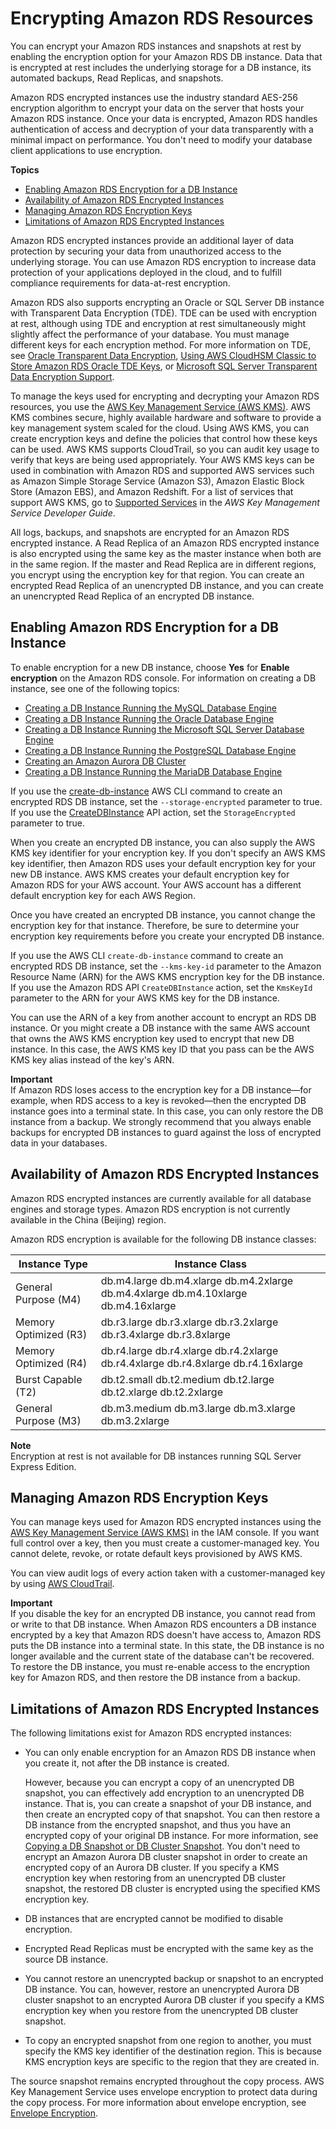 # Encrypting Amazon RDS Resources<a name="Overview.Encryption"></a>

You can encrypt your Amazon RDS instances and snapshots at rest by enabling the encryption option for your Amazon RDS DB instance\. Data that is encrypted at rest includes the underlying storage for a DB instance, its automated backups, Read Replicas, and snapshots\.

Amazon RDS encrypted instances use the industry standard AES\-256 encryption algorithm to encrypt your data on the server that hosts your Amazon RDS instance\. Once your data is encrypted, Amazon RDS handles authentication of access and decryption of your data transparently with a minimal impact on performance\. You don't need to modify your database client applications to use encryption\. 

**Topics**
+ [Enabling Amazon RDS Encryption for a DB Instance](#Overview.Encryption.Enabling)
+ [Availability of Amazon RDS Encrypted Instances](#Overview.Encryption.Availability)
+ [Managing Amazon RDS Encryption Keys](#Overview.Encryption.Keys)
+ [Limitations of Amazon RDS Encrypted Instances](#Overview.Encryption.Limitations)

Amazon RDS encrypted instances provide an additional layer of data protection by securing your data from unauthorized access to the underlying storage\. You can use Amazon RDS encryption to increase data protection of your applications deployed in the cloud, and to fulfill compliance requirements for data\-at\-rest encryption\.

Amazon RDS also supports encrypting an Oracle or SQL Server DB instance with Transparent Data Encryption \(TDE\)\. TDE can be used with encryption at rest, although using TDE and encryption at rest simultaneously might slightly affect the performance of your database\. You must manage different keys for each encryption method\. For more information on TDE, see [Oracle Transparent Data Encryption](Appendix.Oracle.Options.AdvSecurity.md), [Using AWS CloudHSM Classic to Store Amazon RDS Oracle TDE Keys](Appendix.OracleCloudHSM.md), or [Microsoft SQL Server Transparent Data Encryption Support](Appendix.SQLServer.Options.TDE.md)\.

To manage the keys used for encrypting and decrypting your Amazon RDS resources, you use the [AWS Key Management Service \(AWS KMS\)](http://docs.aws.amazon.com/kms/latest/developerguide/)\. AWS KMS combines secure, highly available hardware and software to provide a key management system scaled for the cloud\. Using AWS KMS, you can create encryption keys and define the policies that control how these keys can be used\. AWS KMS supports CloudTrail, so you can audit key usage to verify that keys are being used appropriately\. Your AWS KMS keys can be used in combination with Amazon RDS and supported AWS services such as Amazon Simple Storage Service \(Amazon S3\), Amazon Elastic Block Store \(Amazon EBS\), and Amazon Redshift\. For a list of services that support AWS KMS, go to [Supported Services](http://docs.aws.amazon.com/kms/latest/developerguide/services.html) in the *AWS Key Management Service Developer Guide*\.

All logs, backups, and snapshots are encrypted for an Amazon RDS encrypted instance\. A Read Replica of an Amazon RDS encrypted instance is also encrypted using the same key as the master instance when both are in the same region\. If the master and Read Replica are in different regions, you encrypt using the encryption key for that region\. You can create an encrypted Read Replica of an unencrypted DB instance, and you can create an unencrypted Read Replica of an encrypted DB instance\.

## Enabling Amazon RDS Encryption for a DB Instance<a name="Overview.Encryption.Enabling"></a>

To enable encryption for a new DB instance, choose **Yes** for **Enable encryption** on the Amazon RDS console\. For information on creating a DB instance, see one of the following topics:
+ [Creating a DB Instance Running the MySQL Database Engine](USER_CreateInstance.md)
+ [Creating a DB Instance Running the Oracle Database Engine](USER_CreateOracleInstance.md)
+ [Creating a DB Instance Running the Microsoft SQL Server Database Engine](USER_CreateMicrosoftSQLServerInstance.md)
+ [Creating a DB Instance Running the PostgreSQL Database Engine](USER_CreatePostgreSQLInstance.md)
+ [Creating an Amazon Aurora DB Cluster](Aurora.CreateInstance.md)
+ [Creating a DB Instance Running the MariaDB Database Engine](USER_CreateMariaDBInstance.md)

If you use the [create\-db\-instance](http://docs.aws.amazon.com/cli/latest/reference/rds/create-db-instance.html) AWS CLI command to create an encrypted RDS DB instance, set the `--storage-encrypted` parameter to true\. If you use the [CreateDBInstance](http://docs.aws.amazon.com/AmazonRDS/latest/APIReference/API_CreateDBInstance.html) API action, set the `StorageEncrypted` parameter to true\.

When you create an encrypted DB instance, you can also supply the AWS KMS key identifier for your encryption key\. If you don't specify an AWS KMS key identifier, then Amazon RDS uses your default encryption key for your new DB instance\. AWS KMS creates your default encryption key for Amazon RDS for your AWS account\. Your AWS account has a different default encryption key for each AWS Region\.

Once you have created an encrypted DB instance, you cannot change the encryption key for that instance\. Therefore, be sure to determine your encryption key requirements before you create your encrypted DB instance\.

If you use the AWS CLI `create-db-instance` command to create an encrypted RDS DB instance, set the `--kms-key-id` parameter to the Amazon Resource Name \(ARN\) for the AWS KMS encryption key for the DB instance\. If you use the Amazon RDS API `CreateDBInstance` action, set the `KmsKeyId` parameter to the ARN for your AWS KMS key for the DB instance\.

You can use the ARN of a key from another account to encrypt an RDS DB instance\. Or you might create a DB instance with the same AWS account that owns the AWS KMS encryption key used to encrypt that new DB instance\. In this case, the AWS KMS key ID that you pass can be the AWS KMS key alias instead of the key's ARN\.

**Important**  
If Amazon RDS loses access to the encryption key for a DB instance—for example, when RDS access to a key is revoked—then the encrypted DB instance goes into a terminal state\. In this case, you can only restore the DB instance from a backup\. We strongly recommend that you always enable backups for encrypted DB instances to guard against the loss of encrypted data in your databases\.

## Availability of Amazon RDS Encrypted Instances<a name="Overview.Encryption.Availability"></a>

Amazon RDS encrypted instances are currently available for all database engines and storage types\. Amazon RDS encryption is not currently available in the China \(Beijing\) region\.

Amazon RDS encryption is available for the following DB instance classes:


| Instance Type | Instance Class | 
| --- | --- | 
| General Purpose \(M4\) |  db\.m4\.large db\.m4\.xlarge db\.m4\.2xlarge db\.m4\.4xlarge db\.m4\.10xlarge db\.m4\.16xlarge  | 
| Memory Optimized \(R3\) |  db\.r3\.large db\.r3\.xlarge db\.r3\.2xlarge db\.r3\.4xlarge db\.r3\.8xlarge  | 
| Memory Optimized \(R4\) |  db\.r4\.large db\.r4\.xlarge db\.r4\.2xlarge db\.r4\.4xlarge db\.r4\.8xlarge db\.r4\.16xlarge  | 
| Burst Capable \(T2\) |  db\.t2\.small db\.t2\.medium db\.t2\.large db\.t2\.xlarge db\.t2\.2xlarge  | 
| General Purpose \(M3\) |  db\.m3\.medium db\.m3\.large db\.m3\.xlarge db\.m3\.2xlarge  | 

**Note**  
Encryption at rest is not available for DB instances running SQL Server Express Edition\.   

## Managing Amazon RDS Encryption Keys<a name="Overview.Encryption.Keys"></a>

You can manage keys used for Amazon RDS encrypted instances using the [AWS Key Management Service \(AWS KMS\)](http://docs.aws.amazon.com/kms/latest/developerguide/) in the IAM console\. If you want full control over a key, then you must create a customer\-managed key\. You cannot delete, revoke, or rotate default keys provisioned by AWS KMS\.

You can view audit logs of every action taken with a customer\-managed key by using [AWS CloudTrail](http://docs.aws.amazon.com/awscloudtrail/latest/userguide/)\.

**Important**  
If you disable the key for an encrypted DB instance, you cannot read from or write to that DB instance\. When Amazon RDS encounters a DB instance encrypted by a key that Amazon RDS doesn't have access to, Amazon RDS puts the DB instance into a terminal state\. In this state, the DB instance is no longer available and the current state of the database can't be recovered\. To restore the DB instance, you must re\-enable access to the encryption key for Amazon RDS, and then restore the DB instance from a backup\.

## Limitations of Amazon RDS Encrypted Instances<a name="Overview.Encryption.Limitations"></a>

The following limitations exist for Amazon RDS encrypted instances:
+ You can only enable encryption for an Amazon RDS DB instance when you create it, not after the DB instance is created\.

  However, because you can encrypt a copy of an unencrypted DB snapshot, you can effectively add encryption to an unencrypted DB instance\. That is, you can create a snapshot of your DB instance, and then create an encrypted copy of that snapshot\. You can then restore a DB instance from the encrypted snapshot, and thus you have an encrypted copy of your original DB instance\. For more information, see [Copying a DB Snapshot or DB Cluster Snapshot](USER_CopySnapshot.md)\. You don't need to encrypt an Amazon Aurora DB cluster snapshot in order to create an encrypted copy of an Aurora DB cluster\. If you specify a KMS encryption key when restoring from an unencrypted DB cluster snapshot, the restored DB cluster is encrypted using the specified KMS encryption key\.
+ DB instances that are encrypted cannot be modified to disable encryption\.
+ Encrypted Read Replicas must be encrypted with the same key as the source DB instance\.
+ You cannot restore an unencrypted backup or snapshot to an encrypted DB instance\. You can, however, restore an unencrypted Aurora DB cluster snapshot to an encrypted Aurora DB cluster if you specify a KMS encryption key when you restore from the unencrypted DB cluster snapshot\.
+ To copy an encrypted snapshot from one region to another, you must specify the KMS key identifier of the destination region\. This is because KMS encryption keys are specific to the region that they are created in\.

 The source snapshot remains encrypted throughout the copy process\. AWS Key Management Service uses envelope encryption to protect data during the copy process\. For more information about envelope encryption, see [ Envelope Encryption](http://docs.aws.amazon.com/kms/latest/developerguide/concepts.html#enveloping)\. 